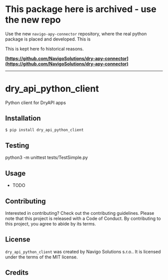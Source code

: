 # This package here is archived - use the new repo

Use the new `navigo-apy-connector` repository, where the real python package is placed and developed. This is

This is kept here fo historical reasons.

**[https://github.com/NavigoSolutions/dry-apy-connector](https://github.com/NavigoSolutions/dry-apy-connector)**

---

# dry_api_python_client

Python client for DryAPI apps

## Installation

```bash
$ pip install dry_api_python_client
```

## Testing

python3 -m unittest tests/TestSimple.py

## Usage

- TODO

## Contributing

Interested in contributing? Check out the contributing guidelines. Please note that this project is released with a Code of Conduct. By contributing to this project, you agree to abide by its terms.

## License

`dry_api_python_client` was created by Navigo Solutions s.r.o.. It is licensed under the terms of the MIT license.

## Credits